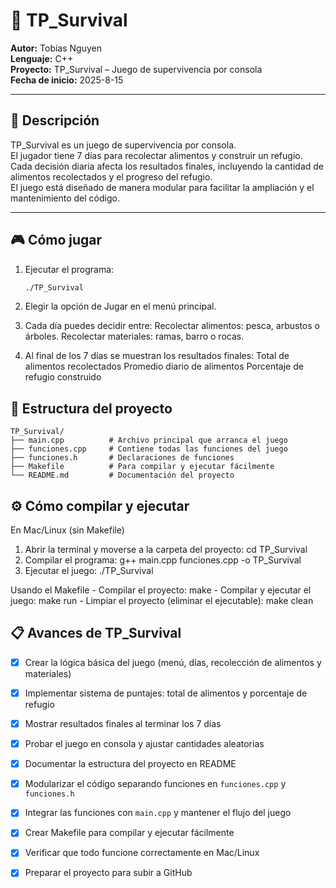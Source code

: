 # 🏹 TP_Survival

**Autor:** Tobias Nguyen  
**Lenguaje:** C++  
**Proyecto:** TP_Survival – Juego de supervivencia por consola  
**Fecha de inicio:** 2025-8-15  

---

## 📖 Descripción

TP_Survival es un juego de supervivencia por consola.  
El jugador tiene 7 días para recolectar alimentos y construir un refugio. Cada decisión diaria afecta los resultados finales, incluyendo la cantidad de alimentos recolectados y el progreso del refugio.  
El juego está diseñado de manera modular para facilitar la ampliación y el mantenimiento del código.

---

## 🎮 Cómo jugar

1. Ejecutar el programa:
   ```bash
   ./TP_Survival

2. Elegir la opción de Jugar en el menú principal.

3. Cada día puedes decidir entre:
    Recolectar alimentos: pesca, arbustos o árboles.
    Recolectar materiales: ramas, barro o rocas. 
4. Al final de los 7 días se muestran los resultados finales:
    Total de alimentos recolectados
    Promedio diario de alimentos
    Porcentaje de refugio construido

## 🧩 Estructura del proyecto

    TP_Survival/
    ├── main.cpp          # Archivo principal que arranca el juego
    ├── funciones.cpp     # Contiene todas las funciones del juego
    ├── funciones.h       # Declaraciones de funciones
    ├── Makefile          # Para compilar y ejecutar fácilmente
    └── README.md         # Documentación del proyecto

## ⚙️ Cómo compilar y ejecutar

En Mac/Linux (sin Makefile)
1. Abrir la terminal y moverse a la carpeta del proyecto:
    cd TP_Survival
2. Compilar el programa:
    g++ main.cpp funciones.cpp -o TP_Survival
3. Ejecutar el juego:
    ./TP_Survival

Usando el Makefile
    - Compilar el proyecto:
        make
    - Compilar y ejecutar el juego:
        make run
    - Limpiar el proyecto (eliminar el ejecutable):
        make clean  

## 📋 Avances de TP_Survival

- [x] Crear la lógica básica del juego (menú, días, recolección de alimentos y materiales)  
- [x] Implementar sistema de puntajes: total de alimentos y porcentaje de refugio  
- [x] Mostrar resultados finales al terminar los 7 días  
- [x] Probar el juego en consola y ajustar cantidades aleatorias  
- [x] Documentar la estructura del proyecto en README  
- [x] Modularizar el código separando funciones en `funciones.cpp` y `funciones.h`  
- [x] Integrar las funciones con `main.cpp` y mantener el flujo del juego  
- [x] Crear Makefile para compilar y ejecutar fácilmente  
- [x] Verificar que todo funcione correctamente en Mac/Linux  
- [x] Preparar el proyecto para subir a GitHub  


